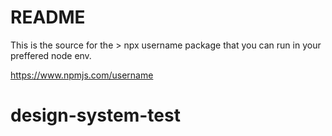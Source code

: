 # README

This is the source for the > npx username package that you can run in your preffered node env.

https://www.npmjs.com/username
# design-system-test
